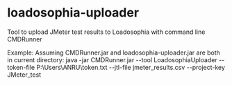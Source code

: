 # loadosophia-uploader
Tool to upload JMeter test results to Loadosophia with command line CMDRunner

Example:
Assuming CMDRunner.jar and loadosophia-uploader.jar are both in current directory:
java -jar CMDRunner.jar --tool LoadosophiaUploader --token-file P:\Users\ANRU\token.txt --jtl-file jmeter_results.csv --project-key JMeter_test
